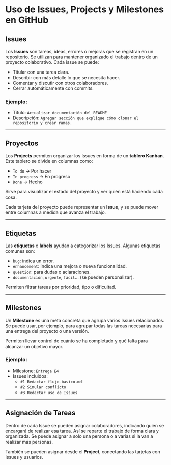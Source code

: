 # Uso de Issues, Projects y Milestones en GitHub

## Issues

Los **Issues** son tareas, ideas, errores o mejoras que se registran en un repositorio. Se utilizan para mantener organizado el trabajo dentro de un proyecto colaborativo. Cada issue se puede:

- Titular con una tarea clara.
- Describir con más detalle lo que se necesita hacer.
- Comentar y discutir con otros colaboradores.
- Cerrar automáticamente con commits.

### Ejemplo:
- Título: `Actualizar documentación del README`
- Descripción: `Agregar sección que explique cómo clonar el repositorio y crear ramas.`

------------

## Proyectos

Los **Projects** permiten organizar los Issues en forma de un **tablero Kanban**. Este tablero se divide en columnas como:

- `To do` -> Por hacer
- `In progress` -> En progreso
- `Done` -> Hecho

Sirve para visualizar el estado del proyecto y ver quién está haciendo cada cosa.

Cada tarjeta del proyecto puede representar un **Issue**, y se puede mover entre columnas a medida que avanza el trabajo.

------------

## Etiquetas

Las **etiquetas** o **labels** ayudan a categorizar los Issues. Algunas etiquetas comunes son:

- `bug`: indica un error.
- `enhancement`: indica una mejora o nueva funcionalidad.
- `question`: para dudas o aclaraciones.
- `documentación`, `urgente`, `fácil`... (se pueden personalizar).

Permiten filtrar tareas por prioridad, tipo o dificultad.

------------

## Milestones

Un **Milestone** es una meta concreta que agrupa varios Issues relacionados. Se puede usar, por ejemplo, para agrupar todas las tareas necesarias para una entrega del proyecto o una versión.

Permiten llevar control de cuánto se ha completado y qué falta para alcanzar un objetivo mayor.

### Ejemplo:
- Milestone: `Entrega E4`
- Issues incluidos:
  - `#1 Redactar flujo-basico.md`
  - `#2 Simular conflicto`
  - `#3 Redactar uso de Issues`

------------

## Asignación de Tareas

Dentro de cada Issue se pueden asignar colaboradores, indicando quién se encargará de realizar esa tarea. Así se reparte el trabajo de forma clara y organizada. Se puede asignar a solo una persona o a varias si la van a realizar más personas. 

También se pueden asignar desde el **Project**, conectando las tarjetas con Issues y usuarios.